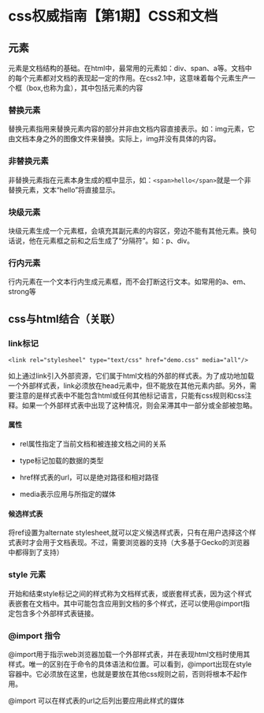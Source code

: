 # css权威指南【第1期】CSS和文档

## 元素

元素是文档结构的基础。在html中，最常用的元素如：div、span、a等。文档中的每个元素都对文档的表现起一定的作用。在css2.1中，这意味着每个元素生产一个框（box,也称为盒），其中包括元素的内容

### 替换元素

替换元素指用来替换元素内容的部分并非由文档内容直接表示。如：img元素，它由文档本身之外的图像文件来替换。实际上，img并没有具体的内容。

### 非替换元素

非替换元素指在元素本身生成的框中显示，如：```<span>hello</span>```就是一个非替换元素，文本“hello”将直接显示。

### 块级元素

块级元素生成一个元素框，会填充其副元素的内容区，旁边不能有其他元素。换句话说，他在元素框之前和之后生成了“分隔符”。如：p、div。

### 行内元素

行内元素在一个文本行内生成元素框，而不会打断这行文本。如常用的a、em、strong等

## css与html结合（关联）

### link标记

```
<link rel="stylesheel" type="text/css" href="demo.css" media="all"/>
```
如上通过link引入外部资源，它们属于html文档的外部的样式表。为了成功地加载一个外部样式表，link必须放在head元素中，但不能放在其他元素内部。另外，需要注意的是样式表中不能包含html或任何其他标记语言，只能有css规则和css注释。如果一个外部样式表中出现了这种情况，则会呆滞其中一部分或全部被忽略。

#### 属性

- rel属性指定了当前文档和被连接文档之间的关系

- type标记加载的数据的类型

- href样式表的url，可以是绝对路径和相对路径

- media表示应用与所指定的媒体

#### 候选样式表

将ref设置为alternate stylesheet,就可以定义候选样式表，只有在用户选择这个样式表时才会用于文档表现。不过，需要浏览器的支持（大多基于Gecko的浏览器中都得到了支持）

### style 元素

开始和结束style标记之间的样式称为文档样式表，或嵌套样式表，因为这个样式表嵌套在文档中。其中可能包含应用到文档的多个样式，还可以使用@import指定包含多个外部样式表链接。

### @import 指令

@import用于指示web浏览器加载一个外部样式表，并在表现html文档时使用其样式。唯一的区别在于命令的具体语法和位置。可以看到，@import出现在style容器中。它必须放在这里，也就是要放在其他css规则之前，否则将根本不起作用。

@import 可以在样式表的url之后列出要应用此样式的媒体

